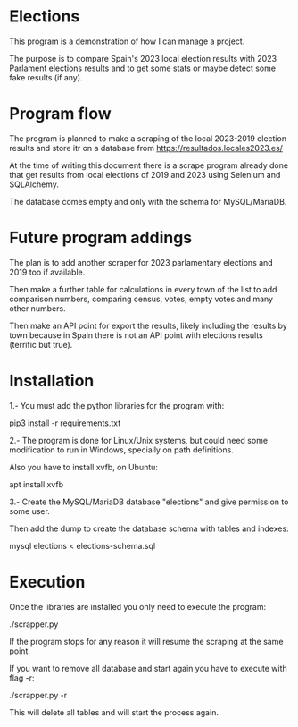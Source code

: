 # Elections

This program is a demonstration of how I can manage a project.

The purpose is to compare Spain's 2023 local election results with 
2023 Parlament elections results and to get some stats or maybe detect
some fake results (if any).


# Program flow

The program is planned to make a scraping of the local 2023-2019 election
results and store itr on a database from https://resultados.locales2023.es/

At the time of writing this document there is a scrape program already done 
that get results from local elections of 2019 and 2023 using Selenium and
SQLAlchemy.

The database comes empty and only with the schema for MySQL/MariaDB.


# Future program addings

The plan is to add another scraper for 2023 parlamentary elections and
2019 too if available.

Then make a further table for calculations in every town of the list to
add comparison numbers, comparing census, votes, empty votes and many
other numbers.

Then make an API point for export the results, likely including the results
by town because in Spain there is not an API point with elections results
(terrific but true).


# Installation

1.- You must add the python libraries for the program with:

pip3 install -r requirements.txt

2.- The program is done for Linux/Unix systems, but could need some modification
to run in Windows, specially on path definitions.

Also you have to install xvfb, on Ubuntu:

apt install xvfb

3.- Create the MySQL/MariaDB database "elections" and give permission to some user.

Then add the dump to create the database schema with tables and indexes:

mysql elections < elections-schema.sql


# Execution

Once the libraries are installed you only need to execute the program:

./scrapper.py

If the program stops for any reason it will resume the scraping at the same point.

If you want to remove all database and start again you have to execute with flag -r:

./scrapper.py -r

This will delete all tables and will start the process again.


